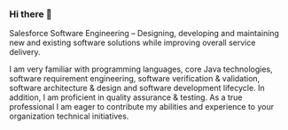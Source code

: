 ### Hi there 👋
Salesforce Software Engineering – Designing, developing and maintaining new and existing software solutions while improving overall service delivery.

I am very familiar with programming languages, core Java technologies, software requirement engineering, software verification & validation, software architecture & design and software development lifecycle. In addition, I am proficient in quality assurance & testing. As a true professional I am eager to contribute my abilities and experience to your organization technical initiatives. 
<!--
**jriordan22849/jriordan22849** is a ✨ _special_ ✨ repository because its `README.md` (this file) appears on your GitHub profile.

Here are some ideas to get you started:

- 🔭 I’m currently working on ...
- 🌱 I’m currently learning ...
- 👯 I’m looking to collaborate on ...
- 🤔 I’m looking for help with ...
- 💬 Ask me about ...
- 📫 How to reach me: ...
- 😄 Pronouns: ...
- ⚡ Fun fact: ...
-->
